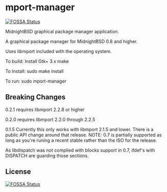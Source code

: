 # mport-manager
[![FOSSA Status](https://app.fossa.io/api/projects/git%2Bgithub.com%2FMidnightBSD%2Fmport-manager.svg?type=shield)](https://app.fossa.io/projects/git%2Bgithub.com%2FMidnightBSD%2Fmport-manager?ref=badge_shield)

MidnightBSD graphical package manager application.

A graphical package manager for MidnightBSD 0.8 and higher. 

Uses libmport included with the operating system.

To build:
Install Gtk+ 3.x
make

To Install:
sudo make install

To run:
sudo mport-manager

## Breaking Changes
0.2.1 requires libmport 2.2.8 or higher

0.2.0 requires libmport 2.2.0 through 2.2.5

0.1.5 Currently this only works with libmport 2.1.5 and lower. There is a public API change around that release. 
NOTE:
0.7 is partially supported as long as you're runing a recent
stable rather than the ISO for the release.

As libdispatch was not complied with blocks support in 0.7,
ifdef's with DISPATCH are guarding those sections.


## License
[![FOSSA Status](https://app.fossa.io/api/projects/git%2Bgithub.com%2FMidnightBSD%2Fmport-manager.svg?type=large)](https://app.fossa.io/projects/git%2Bgithub.com%2FMidnightBSD%2Fmport-manager?ref=badge_large)
